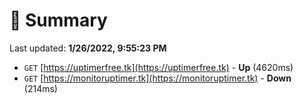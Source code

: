 # 📖 Summary
Last updated: **1/26/2022, 9:55:23 PM**

- `GET` [https://uptimerfree.tk](https://uptimerfree.tk) - **Up** (4620ms)
- `GET` [https://monitoruptimer.tk](https://monitoruptimer.tk) - **Down** (214ms)
